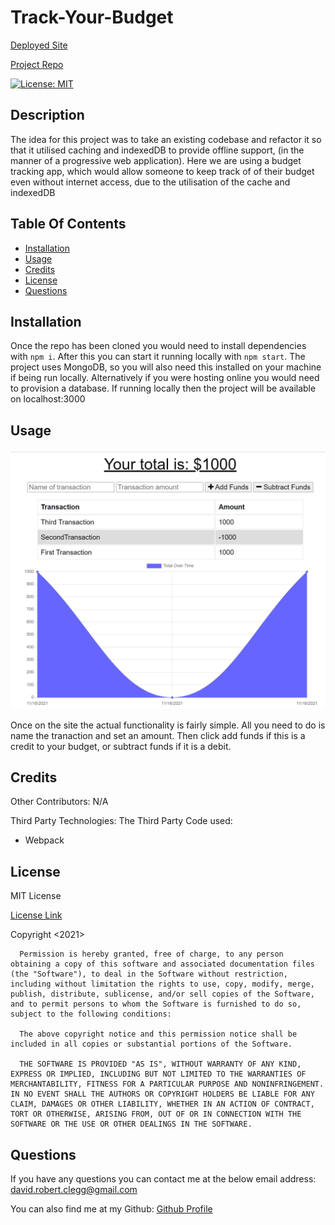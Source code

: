 # Track-Your-Budget

  [Deployed Site](https://protected-eyrie-17990.herokuapp.com/)

  [Project Repo](https://github.com/Cleggatron/Track-Your-Budget)
  
  [![License: MIT](https://img.shields.io/badge/License-MIT-yellow.svg)](https://opensource.org/licenses/MIT)

  ## Description

  The idea for this project was to take an existing codebase and refactor it so that it utilised caching and indexedDB to provide offline support, (in the manner of a progressive web application). Here we are using a budget tracking app, which would allow someone to keep track of of their budget even without internet access, due to the utilisation of the cache and indexedDB

  ## Table Of Contents

  - [Installation](#installation)
  - [Usage](#usage)
  - [Credits](#credits)
  - [License](#license)
  - [Questions](#questions)

  ## Installation

  Once the repo has been cloned you would need to install dependencies with `npm i`. After this you can start it running locally with `npm start`. The project uses MongoDB, so you will also need this installed on your machine if being run locally. Alternatively if you were hosting online you would need to provision a database. If running locally then the project will be available on localhost:3000

  ## Usage

  ![File In Action](./assets/Screenshot.PNG)

  Once on the site the actual functionality is fairly simple. All you need to do is name the tranaction and set an amount. Then click add funds if this is a credit to your budget, or subtract funds if it is a debit.

  ## Credits

  Other Contributors: 
  N/A

  Third Party Technologies:
  The Third Party Code used:
 - Webpack


  ## License
  MIT License

  [License Link](https://opensource.org/licenses/MIT)

  Copyright <2021> <David Clegg>

      Permission is hereby granted, free of charge, to any person obtaining a copy of this software and associated documentation files (the "Software"), to deal in the Software without restriction, including without limitation the rights to use, copy, modify, merge, publish, distribute, sublicense, and/or sell copies of the Software, and to permit persons to whom the Software is furnished to do so, subject to the following conditions:
      
      The above copyright notice and this permission notice shall be included in all copies or substantial portions of the Software.
      
      THE SOFTWARE IS PROVIDED "AS IS", WITHOUT WARRANTY OF ANY KIND, EXPRESS OR IMPLIED, INCLUDING BUT NOT LIMITED TO THE WARRANTIES OF MERCHANTABILITY, FITNESS FOR A PARTICULAR PURPOSE AND NONINFRINGEMENT. IN NO EVENT SHALL THE AUTHORS OR COPYRIGHT HOLDERS BE LIABLE FOR ANY CLAIM, DAMAGES OR OTHER LIABILITY, WHETHER IN AN ACTION OF CONTRACT, TORT OR OTHERWISE, ARISING FROM, OUT OF OR IN CONNECTION WITH THE SOFTWARE OR THE USE OR OTHER DEALINGS IN THE SOFTWARE.  

  ## Questions

  If you have any questions you can contact me at the below email address:
  david.robert.clegg@gmail.com

  You can also find me at my Github:
  [Github Profile](https://github.com/Cleggatron)

